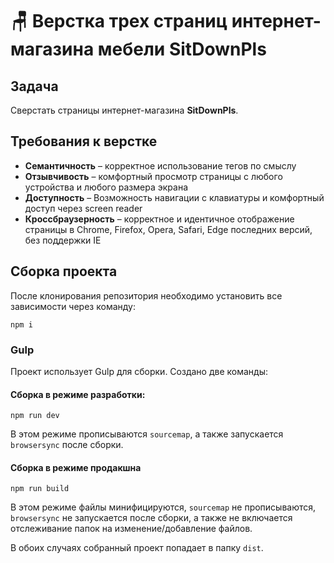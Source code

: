 # 🪑 Верстка трех страниц интернет-магазина мебели SitDownPls

## Задача

Сверстать страницы интернет-магазина **SitDownPls**.

## Требования к верстке

- **Семантичность** – корректное использование тегов по смыслу
- **Отзывчивость** – комфортный просмотр страницы с любого устройства и любого размера экрана
- **Доступность** – Возможность навигации с клавиатуры и комфортный доступ через screen reader
- **Кроссбраузерность** – корректное и идентичное отображение страницы в Chrome, Firefox, Opera, Safari, Edge последних версий, без поддержки IE

## Сборка проекта

После клонирования репозитория необходимо установить все зависимости через команду:

```
npm i
```

### Gulp

Проект использует Gulp для сборки. Создано две команды:

#### Сборка в режиме разработки:

```
npm run dev
```

В этом режиме прописываются `sourcemap`, а также запускается `browsersync` после сборки.

#### Сборка в режиме продакшна

```
npm run build
```

В этом режиме файлы минифицируются, `sourcemap` не прописываются, `browsersync` не запускается после сборки, а также не включается отслеживание папок на изменение/добавление файлов.

В обоих случаях собранный проект попадает в папку `dist`.
